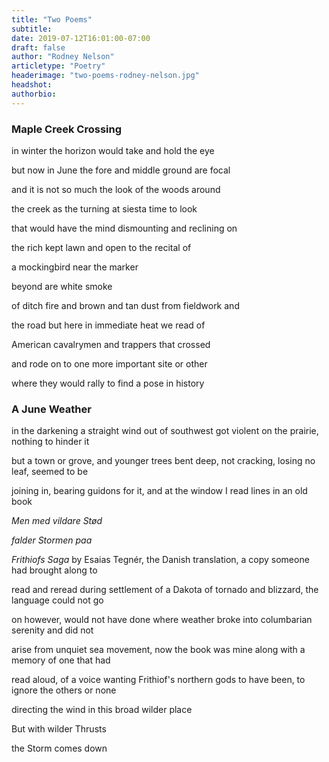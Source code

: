 ```yaml
---
title: "Two Poems"
subtitle:
date: 2019-07-12T16:01:00-07:00
draft: false
author: "Rodney Nelson"
articletype: "Poetry"
headerimage: "two-poems-rodney-nelson.jpg"
headshot:
authorbio:
---
```


### Maple Creek Crossing

in winter the horizon would take and hold the eye

but now in June the fore and middle ground are focal

and it is not so much the look of the woods around

the creek as the turning at siesta time to look

that would have the mind dismounting and reclining on

the rich kept lawn and open to the recital of

a mockingbird near the marker

beyond are white smoke

of ditch fire and brown and tan dust from fieldwork and

the road but here in immediate heat we read of

American cavalrymen and trappers that crossed

and rode on to one more important site or other

where they would rally to find a pose in history

### A June Weather

in the darkening a straight wind out of southwest got violent on the
prairie, nothing to hinder it

but a town or grove, and younger trees bent deep, not cracking, losing
no leaf, seemed to be

joining in, bearing guidons for it, and at the window I read lines in an
old book

*Men med vildare Stød*

*falder Stormen paa*

*Frithiofs Saga* by Esaias Tegnér, the Danish translation, a copy
someone had brought along to

read and reread during settlement of a Dakota of tornado and blizzard,
the language could not go

on however, would not have done where weather broke into columbarian
serenity and did not

arise from unquiet sea movement, now the book was mine along with a
memory of one that had

read aloud, of a voice wanting Frithiof's northern gods to have been, to
ignore the others or none

directing the wind in this broad wilder place

But with wilder Thrusts

the Storm comes down
